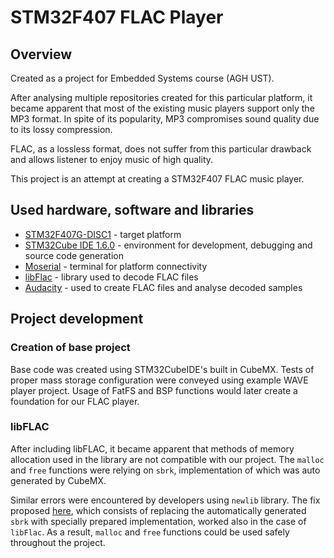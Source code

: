# STM32F407 FLAC Player
## Overview
Created as a project for Embedded Systems course (AGH UST).

After analysing multiple repositories created for this particular platform, it became apparent that most of the existing music players support only the MP3 format. In spite of its popularity, MP3 compromises sound quality due to its lossy compression.

FLAC, as a lossless format, does not suffer from this particular drawback and allows listener to enjoy music of high quality.

This project is an attempt at creating a STM32F407 FLAC music player.

## Used hardware, software and libraries
* [STM32F407G-DISC1](https://download.kamami.pl/p561343-stm32f4disco-prod-spec.pdf) - target platform 
* [STM32Cube IDE 1.6.0](https://www.st.com/en/development-tools/stm32cubeide.html) - environment for development, debugging and source code generation
* [Moserial](https://wiki.gnome.org/action/show/Apps/Moserial?action=show&redirect=moserial#The_moserial_Project) - terminal for platform connectivity
* [libFlac](https://xiph.org/flac/) - library used to decode FLAC files
* [Audacity](https://audacity.pl/) - used to create FLAC files and analyse decoded samples

## Project development

### Creation of base project
Base code was created using STM32CubeIDE's built in CubeMX. Tests of proper mass storage configuration were conveyed using example WAVE player project.
Usage of FatFS and BSP functions would later create a foundation for our FLAC player.

### libFLAC 
After including libFLAC, it became apparent that methods of memory allocation used in the library are not compatible with our project. The `malloc` and `free` functions were relying on `sbrk`, implementation of which was auto generated by CubeMX. 

Similar errors were encountered by developers using `newlib` library. The fix proposed [here](https://nadler.com/embedded/newlibAndFreeRTOS.html), which consists of replacing the automatically generated `sbrk` with specially prepared implementation, worked also in the case of `libFlac`. As a result, `malloc` and `free` functions could be used safely throughout the project.

### 
